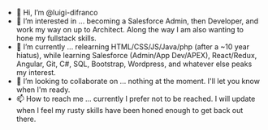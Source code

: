 - 👋 Hi, I’m @luigi-difranco
- 👀 I’m interested in ... becoming a Salesforce Admin, then Developer, and work my way on up to Architect. Along the way I am also wanting to hone my fullstack skills.
- 🌱 I’m currently ... relearning HTML/CSS/JS/Java/php (after a ~10 year hiatus), while learning Salesforce (Admin/App Dev/APEX), React/Redux, Angular, Git, C#, SQL, Bootstrap, Wordpress, and whatever else peaks my interest. 
- 💞️ I’m looking to collaborate on ... nothing at the moment. I'll let you know when I'm ready.
- 📫 How to reach me ... currently I prefer not to be reached. I will update when I feel my rusty skills have been honed enough to get back out there.

<!---
luigi-difranco/luigi-difranco is a ✨ special ✨ repository because its `README.md` (this file) appears on your GitHub profile.
You can click the Preview link to take a look at your changes.
--->
